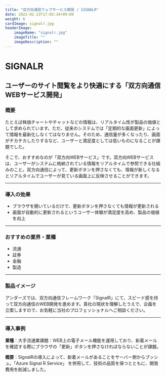 ```yaml
---
title: "双方向通信ウェブサービス開発 / SIGNALR"
date: 2022-02-23T17:03:34+09:00
weight: 6
cardImage: signalr.jpg
headerImage:
    imageName: "signalr.jpg"
    imageTitle: ""
    imageDescription: ""
---
```


# SIGNALR

## ユーザーのサイト閲覧をより快適にする「双方向通信WEBサービス開発」

### 概要

たとえば株価チャートやチャットなどの情報は、リアルタイム性が製品の価値として求められています。ただ、従来のシステムでは「定期的な画面更新」によって情報を最新化しなくてはなりません。そのため、通信量が多くなったり、画面がチカチカしたりするなど、ユーザーと満足度としては低いものになることが課題でした。

そこで、おすすめなのが「双方向WEBサービス」です。双方向WEBサービスは、ユーザーがシステムに格納されている情報をリアルタイムで参照できる仕組みのこと。双方向通信によって、更新ボタンを押さなくても、情報が新しくなるとリアルタイムでユーザーが見ている画面上に反映させることができます。

***

### 導入の効果

- ブラウザを開いているだけで、更新ボタンを押さなくても情報が更新される
- 画面が自動的に更新されるというユーザー体験が満足度を高め、製品の価値を向上

***

### おすすめの業界・業種

- 流通
- 証券
- 金融
- 製造

***

### 製品イメージ

アンダーズでは、双方向通信フレームワーク「SignalR」にて、スピード感を持って双方向通信のWEB開発を進めます。貴社の現状を理解したうえで、企画を立案しますので、お気軽に当社のプロフェッショナルへご相談ください。

***

### 導入事例

**業種**：大手流通業課題：WEB上の電子メール機能を運用しており、新着メールを確認する際にブラウザの「更新」ボタンを押さなければならないことが課題。  

**概要**：SignalRの導入によって、新着メールがあることをサーバー側からプッシュ。「Azure Signal R Service」 を併用して、技術の品質を保つとともに、開発費用を削減しました。